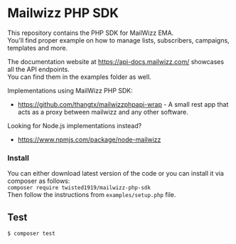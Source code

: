 Mailwizz PHP SDK
================

This repository contains the PHP SDK for MailWizz EMA.  
You'll find proper example on how to manage lists, subscribers, campaigns, templates and more.

The documentation website at https://api-docs.mailwizz.com/ showcases all the API endpoints.  
You can find them in the examples folder as well.  

Implementations using MailWizz PHP SDK:
- https://github.com/thangtx/mailwizzphpapi-wrap - A small rest app that acts as a proxy between mailwizz and any other software.  

Looking for Node.js implementations instead?  
- https://www.npmjs.com/package/node-mailwizz  

### Install
You can either download latest version of the code or you can install it via composer as follows:  
`composer require twisted1919/mailwizz-php-sdk`  
Then follow the instructions from `examples/setup.php` file.

## Test  
```bash
$ composer test
``` 

